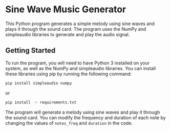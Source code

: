 # Sine Wave Music Generator

This Python program generates a simple melody using sine waves and plays it through the sound card. The program uses the NumPy and simpleaudio libraries to generate and play the audio signal.

## Getting Started

To run the program, you will need to have Python 3 installed on your system, as well as the NumPy and simpleaudio libraries. You can install these libraries using pip by running the following command:

```bash
pip install simpleaudio numpy
```

or

```bash 
pip install -r requirements.txt
```

The program will generate a melody using sine waves and play it through the sound card. You can modify the frequency and duration of each note by changing the values of `notes_freq` and `duration` in the code.